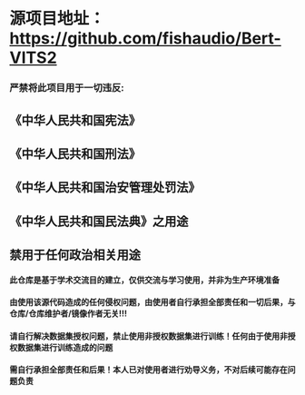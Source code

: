 # 源项目地址：https://github.com/fishaudio/Bert-VITS2

### 严禁将此项目用于一切违反:
## 《中华人民共和国宪法》
## 《中华人民共和国刑法》
## 《中华人民共和国治安管理处罚法》
## 《中华人民共和国民法典》之用途
## 禁用于任何政治相关用途
   
#### 此仓库是基于学术交流目的建立，仅供交流与学习使用，并非为生产环境准备
   
#### 由使用该源代码造成的任何侵权问题，由使用者自行承担全部责任和一切后果，与仓库/仓库维护者/镜像作者无关!!!
    
#### 请自行解决数据集授权问题，禁止使用非授权数据集进行训练！任何由于使用非授权数据集进行训练造成的问题
#### 需自行承担全部责任和后果！本人已对使用者进行劝导义务，不对后续可能存在问题负责

